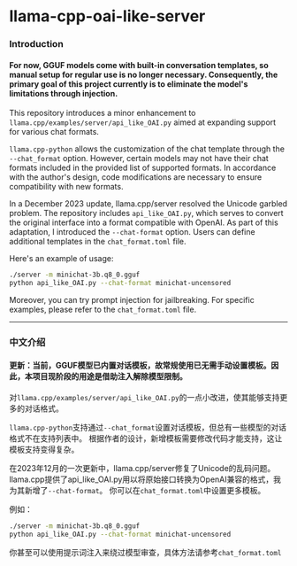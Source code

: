 # llama-cpp-oai-like-server

### Introduction

#### For now, GGUF models come with built-in conversation templates, so manual setup for regular use is no longer necessary. Consequently, the primary goal of this project currently is to eliminate the model's limitations through injection.

This repository introduces a minor enhancement to `llama.cpp/examples/server/api_like_OAI.py` aimed at expanding support for various chat formats.

`llama.cpp-python` allows the customization of the chat template through the `--chat_format` option. However, certain models may not have their chat formats included in the provided list of supported formats. In accordance with the author's design, code modifications are necessary to ensure compatibility with new formats.

In a December 2023 update, llama.cpp/server resolved the Unicode garbled problem. The repository includes `api_like_OAI.py`, which serves to convert the original interface into a format compatible with OpenAI. As part of this adaptation, I introduced the `--chat-format` option. Users can define additional templates in the `chat_format.toml` file.

Here's an example of usage:

```bash
./server -m minichat-3b.q8_0.gguf
python api_like_OAI.py --chat-format minichat-uncensored
```
Moreover, you can try prompt injection for jailbreaking. For specific examples, please refer to the `chat_format.toml` file. 

---

### 中文介绍

#### 更新：当前，GGUF模型已内置对话模板，故常规使用已无需手动设置模板。因此，本项目现阶段的用途是借助注入解除模型限制。

对`llama.cpp/examples/server/api_like_OAI.py`的一点小改进，使其能够支持更多的对话格式。

`llama.cpp-python`支持通过`--chat_format`设置对话模板，但总有一些模型的对话格式不在支持列表中。
根据作者的设计，新增模板需要修改代码才能支持，这让模板支持变得复杂。

在2023年12月的一次更新中，llama.cpp/server修复了Unicode的乱码问题。
llama.cpp提供了api_like_OAI.py用以将原始接口转换为OpenAI兼容的格式，我为其新增了`--chat-format`。
你可以在`chat_format.toml`中设置更多模板。

例如：
```bash
./server -m minichat-3b.q8_0.gguf
python api_like_OAI.py --chat-format minichat-uncensored
```

你甚至可以使用提示词注入来绕过模型审查，具体方法请参考`chat_format.toml`
